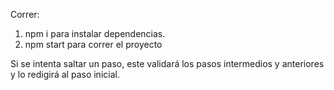Correr:
1. npm i para instalar dependencias.
2. npm start para correr el proyecto

Si se intenta saltar un paso, este validará los pasos intermedios y anteriores y lo redigirá al paso inicial.
